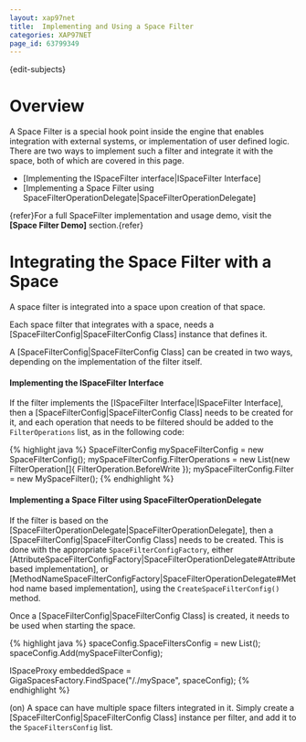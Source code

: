 ```yaml
---
layout: xap97net
title:  Implementing and Using a Space Filter
categories: XAP97NET
page_id: 63799349
---
```


{edit-subjects}

# Overview

A Space Filter is a special hook point inside the engine that enables integration with external systems, or implementation of user defined logic. There are two ways to implement such a filter and integrate it with the space, both of which are covered in this page.

- [Implementing the ISpaceFilter interface|ISpaceFilter Interface]
- [Implementing a Space Filter using SpaceFilterOperationDelegate|SpaceFilterOperationDelegate]

{refer}For a full SpaceFilter implementation and usage demo, visit the **[Space Filter Demo]** section.{refer}

# Integrating the Space Filter with a Space

A space filter is integrated into a space upon creation of that space.

Each space filter that integrates with a space, needs a [SpaceFilterConfig|SpaceFilterConfig Class] instance that defines it.

A [SpaceFilterConfig|SpaceFilterConfig Class] can be created in two ways, depending on the implementation of the filter itself.

#### Implementing the ISpaceFilter Interface

If the filter implements the [ISpaceFilter Interface|ISpaceFilter Interface], then a [SpaceFilterConfig|SpaceFilterConfig Class] needs to be created for it, and each operation that needs to be filtered should be added to the `FilterOperations` list, as in the following code:


{% highlight java %}
SpaceFilterConfig mySpaceFilterConfig = new SpaceFilterConfig();
mySpaceFilterConfig.FilterOperations = new List<FilterOperation>(new FilterOperation[]{ FilterOperation.BeforeWrite });
mySpaceFilterConfig.Filter = new MySpaceFilter();
{% endhighlight %}


#### Implementing a Space Filter using SpaceFilterOperationDelegate

If the filter is based on the [SpaceFilterOperationDelegate|SpaceFilterOperationDelegate], then a [SpaceFilterConfig|SpaceFilterConfig Class] needs to be created. This is done with the appropriate `SpaceFilterConfigFactory`, either [AttributeSpaceFilterConfigFactory|SpaceFilterOperationDelegate#Attribute based implementation], or [MethodNameSpaceFilterConfigFactory|SpaceFilterOperationDelegate#Method name based implementation], using the `CreateSpaceFilterConfig()` method.

Once a [SpaceFilterConfig|SpaceFilterConfig Class] is created, it needs to be used when starting the space.


{% highlight java %}
spaceConfig.SpaceFiltersConfig = new List<SpaceFilterConfig>();
spaceConfig.Add(mySpaceFilterConfig);

ISpaceProxy embeddedSpace = GigaSpacesFactory.FindSpace("/./mySpace", spaceConfig);
{% endhighlight %}


(on) A space can have multiple space filters integrated in it. Simply create a [SpaceFilterConfig|SpaceFilterConfig Class] instance per filter, and add it to the `SpaceFiltersConfig` list.
